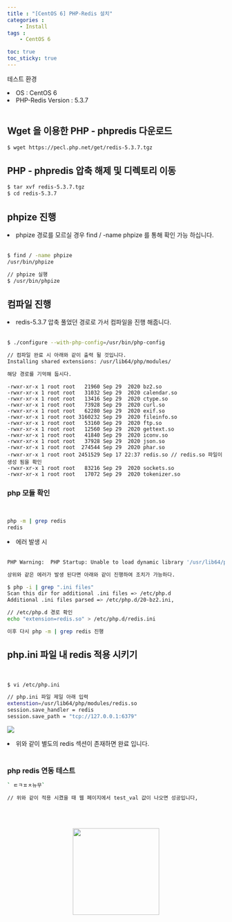```yaml
---
title : "[CentOS 6] PHP-Redis 설치"
categories : 
    - Install
tags :
    - CentOS 6

toc: true
toc_sticky: true
---
```



테스트 환경<br>
<li>OS : CentOS 6</li>
<li>PHP-Redis Version : 5.3.7</li>
<br>

## Wget 을 이용한 PHP - phpredis 다운로드
```bash
$ wget https://pecl.php.net/get/redis-5.3.7.tgz
```

## PHP - phpredis 압축 해제 및 디렉토리 이동
```bash
$ tar xvf redis-5.3.7.tgz
$ cd redis-5.3.7
```

## phpize 진행
<li> phpize 경로를 모르실 경우 find / -name phpize 를 통해 확인 가능 하십니다. </li><br>

```bash
$ find / -name phpize
/usr/bin/phpize 

// phpize 실행
$ /usr/bin/phpize
```

## 컴파일 진행
<li> redis-5.3.7 압축 풀었던 경로로 가서 컴파일을 진행 해줍니다.</li><br>

```bash
$ ./configure --with-php-config=/usr/bin/php-config

// 컴파일 완료 시 아래와 같이 출력 될 것입니다.
Installing shared extensions: /usr/lib64/php/modules/

해당 경로를 기억해 둡시다.
```

```
-rwxr-xr-x 1 root root   21960 Sep 29  2020 bz2.so
-rwxr-xr-x 1 root root   31032 Sep 29  2020 calendar.so
-rwxr-xr-x 1 root root   13416 Sep 29  2020 ctype.so
-rwxr-xr-x 1 root root   73928 Sep 29  2020 curl.so
-rwxr-xr-x 1 root root   62280 Sep 29  2020 exif.so
-rwxr-xr-x 1 root root 3160232 Sep 29  2020 fileinfo.so
-rwxr-xr-x 1 root root   53160 Sep 29  2020 ftp.so
-rwxr-xr-x 1 root root   12560 Sep 29  2020 gettext.so
-rwxr-xr-x 1 root root   41840 Sep 29  2020 iconv.so
-rwxr-xr-x 1 root root   37928 Sep 29  2020 json.so
-rwxr-xr-x 1 root root  274544 Sep 29  2020 phar.so
-rwxr-xr-x 1 root root 2451529 Sep 17 22:37 redis.so // redis.so 파일이 생성 됨을 확인
-rwxr-xr-x 1 root root   83216 Sep 29  2020 sockets.so
-rwxr-xr-x 1 root root   17072 Sep 29  2020 tokenizer.so
```

### php 모듈 확인
<br>

```bash
php -m | grep redis
redis
```

<li> 에러 발생 시 </li><br>

```bash
PHP Warning:  PHP Startup: Unable to load dynamic library '/usr/lib64/php/modules/redis.so' - /usr/lib64/php/modules/redis.so: cannot open shared object file: No such file or directory in Unknown on line 0

상위와 같은 에러가 발생 된다면 아래와 같이 진행하여 조치가 가능하다.

$ php -i | grep ".ini files"
Scan this dir for additional .ini files => /etc/php.d
Additional .ini files parsed => /etc/php.d/20-bz2.ini,

// /etc/php.d 경로 확인
echo "extension=redis.so" > /etc/php.d/redis.ini

이후 다시 php -m | grep redis 진행
```

## php.ini 파일 내 redis 적용 시키기
<br>

```bash
$ vi /etc/php.ini

// php.ini 파일 제일 아래 입력
extenstion=/usr/lib64/php/modules/redis.so
session.save_handler = redis
session.save_path = "tcp://127.0.0.1:6379"
```
<img src="https://github.com/hyundo0630/hyundo0630.github.io/blob/main/images/Redis%20%EA%B4%80%EB%A0%A8/phpinfo.png?raw=true"><br>
<li> 위와 같이 별도의 redis 섹션이 존재하면 완료 입니다.</li><br>

### php redis 연동 테스트

```bash
` ㅌㅋㅍㅊ뉴무`

// 위와 같이 적용 시켰을 때 웹 페이지에서 test_val 값이 나오면 성공입니다,
```
<br><br>
<div style="text-align:center;">
<img src="https://github.com/hyundo0630/hyundo0630.github.io/blob/main/images/%EA%B0%90%EC%82%AC%ED%95%A9%EB%8B%88%EB%8B%A4.gif?raw=true" width="200" height="200">
</div>